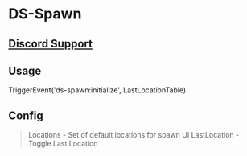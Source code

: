 # DS-Spawn

## [Discord Support](https://discord.gg/pQ8GRbKAxk)

## Usage
TriggerEvent('ds-spawn:initialize', LastLocationTable)

## Config

> Locations - Set of default locations for spawn UI
> LastLocation - Toggle Last Location

